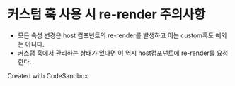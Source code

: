 # 커스텀 훅 사용 시 re-render 주의사항

- 모든 속성 변경은 host 컴포넌트의 re-render를 발생하고 이는 custom훅도 예외는 아니다.
- 커스텀 훅에서 관리하는 상태가 있다면 이 역시 host컴포넌트에 re-render를 요청한다.

Created with CodeSandbox
